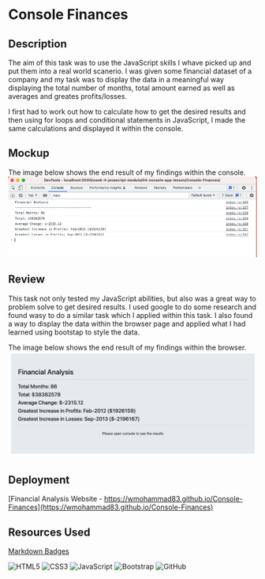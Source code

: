 # Console Finances

## Description

The aim of this task was to use the JavaScript skills I whave picked up and put them into a real world scanerio. I was given some financial dataset of a company and my task was to display the data in a meaningful way displaying the total number of months, total amount earned as well as averages and greates profits/losses.

I first had to work out how to calculate how to get the desired results and then using for loops and conditional statements in JavaScript, I made the same calculations and displayed it within the console.

## Mockup

The image below shows the end result of my findings within the console.
![The image shows the end result of my findings within the console.](./assets/console.png)

## Review

This task not only tested my JavaScript abilities, but also was a great way to problem solve to get desired results. I used google to do some research and found wasy to do a similar task which I applied within this task. I also found a way to display the data within the browser page and applied what I had learned using bootstap to style the data.

The image below shows the end result of my findings within the browser.
![The image shows the end result of my findings within the browser.](./assets/browser.png)

## Deployment

[Financial Analysis Website - https://wmohammad83.github.io/Console-Finances](https://wmohammad83.github.io/Console-Finances)

## Resources Used

[Markdown Badges](https://github.com/Ileriayo/markdown-badges)

![HTML5](https://img.shields.io/badge/html5-%23E34F26.svg?style=for-the-badge&logo=html5&logoColor=white)
![CSS3](https://img.shields.io/badge/css3-%231572B6.svg?style=for-the-badge&logo=css3&logoColor=white)
![JavaScript](https://img.shields.io/badge/javascript-%23323330.svg?style=for-the-badge&logo=javascript&logoColor=%23F7DF1E)
![Bootstrap](https://img.shields.io/badge/bootstrap-%23563D7C.svg?style=for-the-badge&logo=bootstrap&logoColor=white)
![GitHub](https://img.shields.io/badge/github-%23121011.svg?style=for-the-badge&logo=github&logoColor=white)
